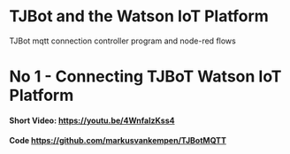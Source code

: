 # TJBot and the Watson IoT Platform
TJBot mqtt connection controller program and node-red flows
# No 1 - Connecting TJBoT Watson IoT Platform
#### Short Video: https://youtu.be/4WnfalzKss4
#### Code https://github.com/markusvankempen/TJBotMQTT

